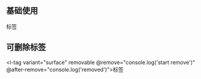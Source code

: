 ## 基础使用

<l-tag variant="surface">标签</l-tag>

## 可删除标签

<l-tag variant="surface" removable @remove="console.log('start remove')" @after-remove="console.log('removed')">标签</l-tag>
